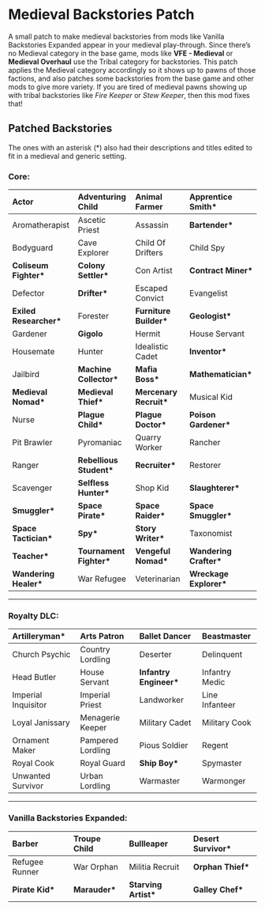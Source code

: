 # Medieval Backstories Patch

A small patch to make medieval backstories from mods like Vanilla Backstories Expanded appear in your medieval play-through.
Since there’s no Medieval category in the base game, mods like **VFE - Medieval** or **Medieval Overhaul** use the Tribal category for backstories.
This patch applies the Medieval category accordingly so it shows up to pawns of those factions, and also patches some backstories from the base game and other mods to give more variety.
If you are tired of medieval pawns showing up with tribal backstories like _Fire Keeper_ or _Stew Keeper_, then this mod fixes that!

## Patched Backstories
The ones with an asterisk (*) also had their descriptions and titles edited to fit in a medieval and generic setting.

### Core:

| Actor                 | Adventuring Child        | Animal Farmer            | **Apprentice Smith\***  |
| :-------------------- | :----------------------- | :----------------------- | :---------------------- |
| Aromatherapist        | Ascetic Priest           | Assassin                 | **Bartender\***         |
| Bodyguard             | Cave Explorer            | Child Of Drifters        | Child Spy               |
| **Coliseum Fighter\***| **Colony Settler\***     | Con Artist               | **Contract Miner\***    |
| Defector              | **Drifter\***            | Escaped Convict          | Evangelist              |
| **Exiled Researcher\***| Forester                | **Furniture Builder\***  | **Geologist\***         |
| Gardener              | **Gigolo**               | Hermit                   | House Servant           |
| Housemate             | Hunter                   | Idealistic Cadet         | **Inventor\***          |
| Jailbird              | **Machine Collector\***  | **Mafia Boss\***         | **Mathematician\***     |
| **Medieval Nomad\***  | **Medieval Thief\***     | **Mercenary Recruit\***  | Musical Kid             |
| Nurse                 | **Plague Child\***       | **Plague Doctor\***      | **Poison Gardener\***   |
| Pit Brawler           | Pyromaniac               | Quarry Worker            | Rancher                 |
| Ranger                | **Rebellious Student\*** | **Recruiter\***          | Restorer                |
| Scavenger             | **Selfless Hunter\***    | Shop Kid                 | **Slaughterer\***       |
| **Smuggler\***        | **Space Pirate\***       | **Space Raider\***       | **Space Smuggler\***    |
| **Space Tactician\*** | **Spy\***                | **Story Writer\***       | Taxonomist              |
| **Teacher\***         | **Tournament Fighter\*** | **Vengeful Nomad\***     | **Wandering Crafter\*** |
| **Wandering Healer\***| War Refugee              | Veterinarian             | **Wreckage Explorer\*** |

---

### Royalty DLC:

| **Artilleryman\***   | Arts Patron        | Ballet Dancer       | Beastmaster            |
|:--------------------|:-------------------|:--------------------|:-----------------------|
| Church Psychic       | Country Lordling   | Deserter            | Delinquent             |
| Head Butler          | House Servant      | **Infantry Engineer\***| Infantry Medic         |
| Imperial Inquisitor  | Imperial Priest    | Landworker          | Line Infanteer         |
| Loyal Janissary      | Menagerie Keeper   | Military Cadet      | Military Cook          |
| Ornament Maker       | Pampered Lordling  | Pious Soldier       | Regent                 |
| Royal Cook           | Royal Guard        | **Ship Boy\***       | Spymaster              |
| Unwanted Survivor    | Urban Lordling     | Warmaster           | Warmonger              |

---

### Vanilla Backstories Expanded:

| Barber              | Troupe Child       | Bullleaper          | **Desert Survivor\***   |
|:--------------------|:-------------------|:--------------------|:-----------------------|
| Refugee Runner       | War Orphan         | Militia Recruit      | **Orphan Thief\***      |
| **Pirate Kid\***     | **Marauder\***     | **Starving Artist\***| **Galley Chef\***       |
